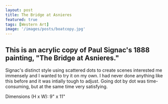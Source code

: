 ```yaml
---
layout: post
title: The Bridge at Asnieres
featured: true
tags: [Western Art]
image: '/images/posts/boatcopy.jpg'
---
```


## This is an acrylic copy of Paul Signac's 1888 painting, "The Bridge at Asnieres."

Signac's distinct style using scattered dots to create scenes interested me immensely and I wanted to try it on my own. I had never done anything like this before and it was intially tough to adjust. Going dot by dot was time-consuming, but at the same time very satisfying.

Dimensions (H x W): 9" x 11"